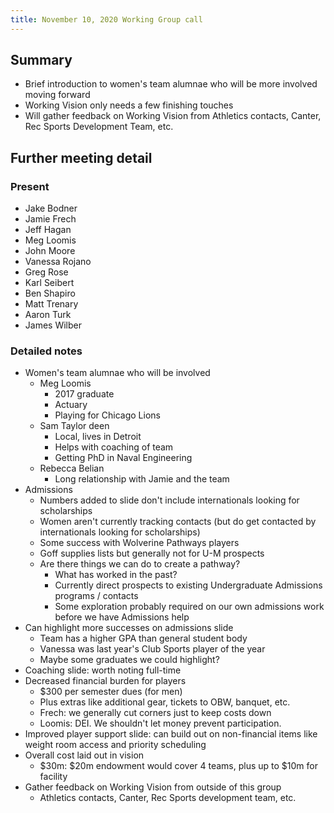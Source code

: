 ```yaml
---
title: November 10, 2020 Working Group call
---
```


## Summary
- Brief introduction to women's team alumnae who will be more involved moving forward
- Working Vision only needs a few finishing touches
- Will gather feedback on Working Vision from Athletics contacts, Canter, Rec Sports Development Team, etc.
    
## Further meeting detail
### Present
- Jake Bodner
- Jamie Frech
- Jeff Hagan
- Meg Loomis
- John Moore
- Vanessa Rojano
- Greg Rose
- Karl Seibert
- Ben Shapiro
- Matt Trenary
- Aaron Turk
- James Wilber

### Detailed notes
- Women's team alumnae who will be involved
    - Meg Loomis
        - 2017 graduate
        - Actuary
        - Playing for Chicago Lions
    - Sam Taylor deen
        - Local, lives in Detroit
        - Helps with coaching of team
        - Getting PhD in Naval Engineering
    - Rebecca Belian
        - Long relationship with Jamie and the team
- Admissions
    - Numbers added to slide don't include internationals looking for scholarships
    - Women aren't currently tracking contacts (but do get contacted by internationals looking for scholarships)
    - Some success with Wolverine Pathways players
    - Goff supplies lists but generally not for U-M prospects
    - Are there things we can do to create a pathway?
        - What has worked in the past?
        - Currently direct prospects to existing Undergraduate Admissions programs / contacts
        - Some exploration probably required on our own admissions work before we have Admissions help
- Can highlight more successes on admissions slide
    - Team has a higher GPA than general student body
    - Vanessa was last year's Club Sports player of the year
    - Maybe some graduates we could highlight?
- Coaching slide: worth noting full-time
- Decreased financial burden for players
    - $300 per semester dues (for men)
    - Plus extras like additional gear, tickets to OBW, banquet, etc.
    - Frech: we generally cut corners just to keep costs down
    - Loomis: DEI. We shouldn't let money prevent participation.
- Improved player support slide: can build out on non-financial items like weight room access and priority scheduling
- Overall cost laid out in vision
    - $30m: $20m endowment would cover 4 teams, plus up to $10m for facility
- Gather feedback on Working Vision from outside of this group
    - Athletics contacts, Canter, Rec Sports development team, etc.
